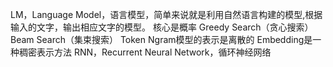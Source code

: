LM，Language Model，语言模型，简单来说就是利用自然语言构建的模型,根据输入的文字，输出相应文字的模型。
核心是概率
Greedy Search（贪心搜索）
Beam Search（集束搜索）
Token
Ngram模型的表示是离散的
Embedding是一种稠密表示方法
RNN，Recurrent Neural Network，循环神经网络